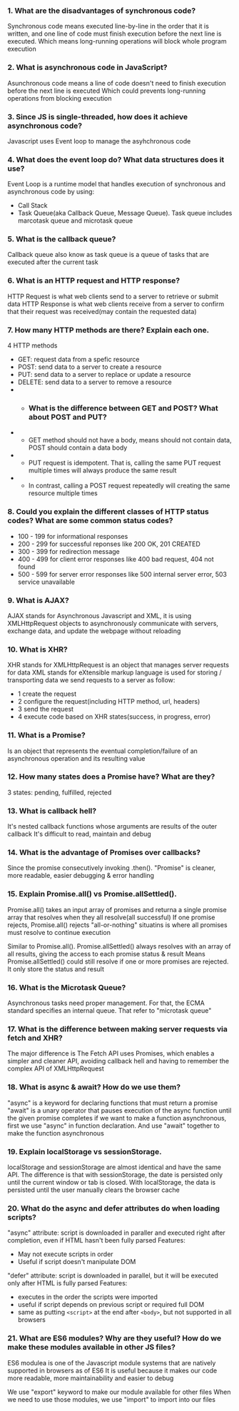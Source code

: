 ### 1. What are the disadvantages of synchronous code?
Synchronous code means executed line-by-line in the order that it is written, and one line of code must finish
execution before the next line is executed. Which means long-running operations will block whole program execution

### 2. What is asynchronous code in JavaScript?
Asunchronous code means a line of code doesn't need to finish execution before the next line is executed
Which could prevents long-running operations from blocking execution

### 3. Since JS is single-threaded, how does it achieve asynchronous code?
Javascript uses Event loop to manage the asyhchronous code

### 4. What does the event loop do? What data structures does it use?
Event Loop is a runtime model that handles execution of synchronous and asynchronous code by using:
- Call Stack
- Task Queue(aka Callback Queue, Message Queue). Task queue includes marcotask queue and microtask queue

### 5. What is the callback queue?
Callback queue also know as task queue is a queue of tasks that are executed after the current task

### 6. What is an HTTP request and HTTP response?
HTTP Request is what web clients send to a server to retrieve or submit data
HTTP Response is what web clients receive from a server to confirm that their request was received(may contain the requested data) 

### 7. How many HTTP methods are there? Explain each one.
4 HTTP methods
- GET: request data from a spefic resource
- POST: send data to a server to create a resource
- PUT: send data to a server to replace or update a resource
- DELETE: send data to a server to remove a resource
- - ### What is the difference between GET and POST? What about POST and PUT?
- - GET method should not have a body, means should not contain data, POST should contain a data body
- - PUT request is idempotent. That is, calling the same PUT request multiple times will always produce the same result
- - In contrast, calling a POST request repeatedly will creating the same resource multiple times 

### 8. Could you explain the different classes of HTTP status codes? What are some common status codes?
- 100 - 199 for informational responses
- 200 - 299 for successful reponses like 200 OK, 201 CREATED
- 300 - 399 for redirection message
- 400 - 499 for client error responses like 400 bad request, 404 not found
- 500 - 599 for server error responses like 500 internal server error, 503 service unavailable

### 9. What is AJAX?
AJAX stands for Asynchronous Javascript and XML, it is using XMLHttpRequest objects to asynchronously communicate with servers, 
exchange data, and update the webpage without reloading

### 10. What is XHR?
XHR stands for XMLHttpRequest is an object that manages server requests for data
XML stands for eXtensible markup language is used for storing / transporting data
we send requests to a server as follow:
- 1 create the request
- 2 configure the request(including HTTP method, url, headers)
- 3 send the request
- 4 execute code based on XHR states(success, in progress, error)

### 11. What is a Promise?
Is an object that represents the eventual completion/failure of an asynchronous operation and its resulting value

### 12. How many states does a Promise have? What are they?
3 states: pending, fulfilled, rejected

### 13. What is callback hell?
It's nested callback functions whose arguments are results of the outer callback
It's difficult to read, maintain and debug

### 14. What is the advantage of Promises over callbacks?
Since the promise consecutively invoking .then(). "Promise" is cleaner, more readable, easier debugging & error handling

### 15. Explain Promise.all() vs Promise.allSettled().
Promise.all() takes an input array of promises and returna a single promise array that resolves when they all resolve(all successful)
If one promise rejects, Promise.all() rejects
"all-or-nothing" situatins is where all promises must resolve to continue execution

Similar to Promise.all(). Promise.allSettled() always resolves with an array of all results, giving the access to each promise status & result
Means Promise.allSettled() could still resolve if one or more promises are rejected. It only store the status and result

### 16. What is the Microtask Queue?
Asynchronous tasks need proper management. For that, the ECMA standard specifies an internal queue. That refer to "microtask queue"

### 17. What is the difference between making server requests via fetch and XHR?
The major difference is The Fetch API uses Promises, which enables a simpler and cleaner API, avoiding callback hell and having to remember the 
complex API of XMLHttpRequest

### 18. What is async & await? How do we use them?
"async" is a keyword for declaring functions that must return a promise
"await" is a unary operator that pauses execution of the async function until the given promise completes
if we want to make a function asynchronous, first we use "async" in function declaration. And use "await" together to make the function asynchronous

### 19. Explain localStorage vs sessionStorage.
localStorage and sessionStorage are almost identical and have the same API. The difference is that with sessionStorage, the date is persisted only
until the current window or tab is closed. With localStorage, the data is persisted until the user manually clears the browser cache

### 20. What do the async and defer attributes do when loading scripts?
"async" attribute: script is downloaded in paraller and executed right after completion, even if HTML hasn't been fully parsed
Features:
- May not execute scripts in order
- Useful if script doesn't manipulate DOM

"defer" attribute: script is downloaded in parallel, but it will be executed only after HTML is fully parsed
Features:
- executes in the order the scripts were imported
- useful if script depends on previous script or required full DOM
- same as putting `<script>` at the end after `<body>`, but not supported in all browsers

### 21. What are ES6 modules? Why are they useful? How do we make these modules available in other JS files?
ES6 modulea is one of the Javascript module systems that are natively supported in browsers as of ES6
It is useful because it makes our code more readable, more maintainability and easier to debug

We use "export" keyword to make our module available for other files
When we need to use those modules, we use "import" to import into our files

